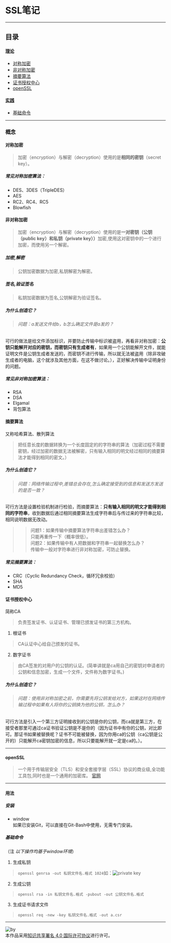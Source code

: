 # SSL笔记
***
## 目录
#### [理论](https://github.com/person-0/test/blob/master/SSL.md#概念)  
- [对称加密](https://github.com/person-0/test/blob/master/SSL.md#对称加密)  
- [非对称加密](https://github.com/person-0/test/blob/master/SSL.md#非对称加密)  
- [摘要算法](https://github.com/person-0/test/blob/master/SSL.md#摘要算法)  
- [证书授权中心](https://github.com/person-0/test/blob/master/SSL.md#证书授权中心)  
- [openSSL](https://github.com/person-0/test/blob/master/SSL.md#openSSL)  
#### [实践](https://github.com/person-0/test/blob/master/SSL.md#用法)  
- [基础命令](https://github.com/person-0/test/blob/master/SSL.md#基础命令)
***
### 概念
#### 对称加密
> 加密（encryption）与解密（decryption）使用的是<strong>相同的密钥</strong>（secret key）。
##### 常见对称加密算法：  
- DES、3DES（TripleDES）
- AES
- RC2、RC4、RC5
- Blowfish  
#### 非对称加密
> 加密（encryption）与解密（decryption）使用的是<strong>一对密钥（公钥（public key）和私钥（private key））</strong>加密,使用这对密钥中的一个进行加密，而使用另一个解密。
##### 加密,解密
> 公钥加密数据为加密,私钥解密为解密。  
##### 签名,验证签名
> 私钥加密数据为签名,公钥解密为验证签名。  
##### 为什么创造它？
> ###### 问题：a发送文件给b，b怎么确定文件是a发的？
可行的做法是给文件添加标识，并要防止传输中标识被盗用，再看非对称加密：**公钥只能解开对应的密钥，而密钥只有生成者有**，如果用一个公钥能解开文件，就能证明文件是公钥生成者发送的，而密钥不进行传输，所以就无法被盗用（除非攻破生成者的电脑，这个就涉及其他方面，在这不做讨论。），正好解决传输中证明身份的问题。
##### 常见非对称加密算法：
- RSA
- DSA
- Elgamal
- 背包算法
#### 摘要算法
又称哈希算法、散列算法
> 把任意长度的数据转换为一个长度固定的的字符串的算法（加密过程不需要密钥，经过加密的数据无法被解密，只有输入相同的明文经过相同的摘要算法才能得到相同的密文。）
##### 为什么创造它？
> ###### 问题：网络传输过程中,差错总会存在,怎么确定接受到的信息和发送方发送的是否一致？
可行方法是设置检验机制进行检验，而摘要算法：**只有输入相同的明文才能得到相同的字符串**，收到数据后通过相同摘要算法生成字符串后与传过来的字符串比较，相同说明数据无改动。
>> 问题1：如果传输中摘要算法字符串出差错怎么办？  
只能再重传一下（概率很低）。  
>> 问题2：如果传输中有人把数据和字符串一起替换怎么办？  
传输中一般对字符串进行非对称加密，可防止替换。
##### 常见摘要算法：
- CRC（Cyclic Redundancy Check，循环冗余校验）
- SHA
- MD5
#### 证书授权中心
简称CA
> 负责签发证书、认证证书、管理已颁发证书的第三方机构。
1. 根证书
> CA认证中心给自己颁发的证书。
2. 数字证书
> 由CA签发的对用户的公钥的认证。(简单讲就是ca用自己的密钥对申请者的公钥和信息加密，生成一个文件，文件称为数字证书。)
##### 为什么创造它？
> ###### 问题：使用非对称加密之前，你需要先将公钥发给对方，如果这时在网络传输过程中如果有人将你的公钥换为他的公钥，怎么办？
可行方法是引入一个第三方证明接收到的公钥是你的公钥，而ca就是第三方，在接受者那里可通过ca证书验证公钥是不是你的（因为证书中有你的公钥，对比即可。那证书如果被替换呢？证书不可能被替换，因为你用ca的公钥（ca公钥是公开的）只能解开ca密钥加密的信息，所以只要能解开就一定是ca的。）。
***
#### openSSL
> 一个用于传输层安全（TLS）和安全套接字层（SSL）协议的商业级,全功能工具包,同时也是一个通用的加密库。
[官网](https://www.openssl.org/source/)
***
#### 用法
##### 安装
- window  
如果已安装Git，可以直接在Git-Bash中使用，无需专门安装。
##### 基础命令
（注 *以下操作均基于window环境*）
1. 生成私钥
> `openssl genrsa -out 私钥文件名.格式 1024`如：![private key]()
2. 生成公钥
> `openssl rsa -in 私钥文件名.格式 -pubout -out 公钥文件名.格式`
3. 生成证书请求文件
> `openssl req -new -key 私钥文件名.格式 -out a.csr`
***
![by](https://licensebuttons.net/l/by/4.0/88x31.png)  
本作品采用<a rel="license" href="https://creativecommons.org/licenses/by/4.0/">知识共享署名 4.0 国际许可协议</a>进行许可。
